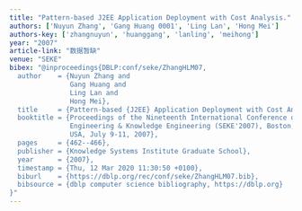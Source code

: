 ```yaml
---
title: "Pattern-based J2EE Application Deployment with Cost Analysis."
authors: ['Nuyun Zhang', 'Gang Huang 0001', 'Ling Lan', 'Hong Mei']
authors-key: ['zhangnuyun', 'huanggang', 'lanling', 'meihong']
year: "2007"
article-link: "数据暂缺"
venue: "SEKE"
bibex: "@inproceedings{DBLP:conf/seke/ZhangHLM07,
  author    = {Nuyun Zhang and
               Gang Huang and
               Ling Lan and
               Hong Mei},
  title     = {Pattern-based {J2EE} Application Deployment with Cost Analysis},
  booktitle = {Proceedings of the Nineteenth International Conference on Software
               Engineering & Knowledge Engineering (SEKE'2007), Boston, Massachusetts,
               USA, July 9-11, 2007},
  pages     = {462--466},
  publisher = {Knowledge Systems Institute Graduate School},
  year      = {2007},
  timestamp = {Thu, 12 Mar 2020 11:30:50 +0100},
  biburl    = {https://dblp.org/rec/conf/seke/ZhangHLM07.bib},
  bibsource = {dblp computer science bibliography, https://dblp.org}
}"
---
```

